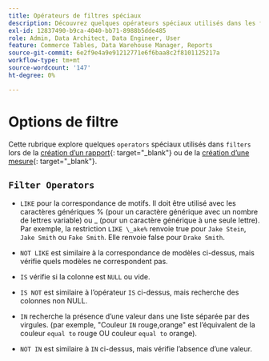 ```yaml
---
title: Opérateurs de filtres spéciaux
description: Découvrez quelques opérateurs spéciaux utilisés dans les filtres lors de la création d’un rapport ou d’une mesure.
exl-id: 12837490-b9ca-4040-bb71-8988b5dde485
role: Admin, Data Architect, Data Engineer, User
feature: Commerce Tables, Data Warehouse Manager, Reports
source-git-commit: 6e2f9e4a9e91212771e6f6baa8c2f8101125217a
workflow-type: tm+mt
source-wordcount: '147'
ht-degree: 0%

---
```


# Options de filtre

Cette rubrique explore quelques `operators` spéciaux utilisés dans `filters` lors de la [création d’un rapport](../../tutorials/using-visual-report-builder.md){: target=&quot;_blank&quot;} ou de la [création d’une mesure](../../data-user/reports/ess-manage-data-metrics.md){: target=&quot;_blank&quot;}.

## `Filter Operators`

* `LIKE` pour la correspondance de motifs. Il doit être utilisé avec les caractères génériques % (pour un caractère générique avec un nombre de lettres variable) ou _ (pour un caractère générique à une seule lettre).  Par exemple, la restriction `LIKE \_ake%` renvoie true pour `Jake Stein`, `Jake Smith` ou `Fake Smith`.  Elle renvoie false pour `Drake Smith`.

* `NOT LIKE` est similaire à la correspondance de modèles ci-dessus, mais vérifie quels modèles ne correspondent pas.

* `IS` vérifie si la colonne est `NULL` ou vide.

* `IS NOT` est similaire à l’opérateur `IS` ci-dessus, mais recherche des colonnes non NULL.

* `IN` recherche la présence d’une valeur dans une liste séparée par des virgules. (par exemple, &quot;Couleur `IN` rouge,orange&quot; est l’équivalent de la couleur `equal to` rouge OU couleur `equal to` orange).

* `NOT IN` est similaire à `IN` ci-dessus, mais vérifie l’absence d’une valeur.
